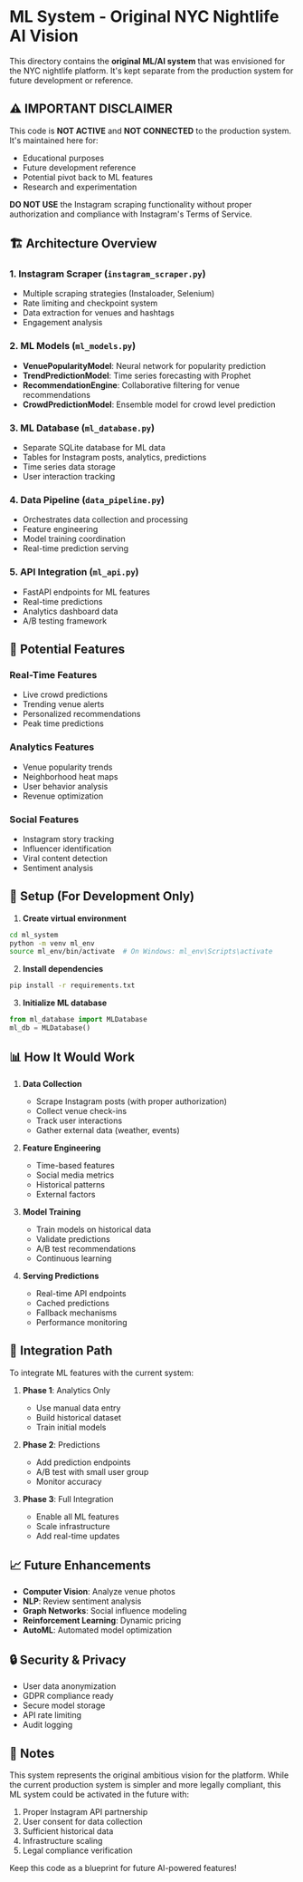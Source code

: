 # ML System - Original NYC Nightlife AI Vision

This directory contains the **original ML/AI system** that was envisioned for the NYC nightlife platform. It's kept separate from the production system for future development or reference.

## ⚠️ IMPORTANT DISCLAIMER

This code is **NOT ACTIVE** and **NOT CONNECTED** to the production system. It's maintained here for:
- Educational purposes
- Future development reference
- Potential pivot back to ML features
- Research and experimentation

**DO NOT USE** the Instagram scraping functionality without proper authorization and compliance with Instagram's Terms of Service.

## 🏗️ Architecture Overview

### 1. **Instagram Scraper** (`instagram_scraper.py`)
- Multiple scraping strategies (Instaloader, Selenium)
- Rate limiting and checkpoint system
- Data extraction for venues and hashtags
- Engagement analysis

### 2. **ML Models** (`ml_models.py`)
- **VenuePopularityModel**: Neural network for popularity prediction
- **TrendPredictionModel**: Time series forecasting with Prophet
- **RecommendationEngine**: Collaborative filtering for venue recommendations
- **CrowdPredictionModel**: Ensemble model for crowd level prediction

### 3. **ML Database** (`ml_database.py`)
- Separate SQLite database for ML data
- Tables for Instagram posts, analytics, predictions
- Time series data storage
- User interaction tracking

### 4. **Data Pipeline** (`data_pipeline.py`)
- Orchestrates data collection and processing
- Feature engineering
- Model training coordination
- Real-time prediction serving

### 5. **API Integration** (`ml_api.py`)
- FastAPI endpoints for ML features
- Real-time predictions
- Analytics dashboard data
- A/B testing framework

## 🚀 Potential Features

### Real-Time Features
- Live crowd predictions
- Trending venue alerts
- Personalized recommendations
- Peak time predictions

### Analytics Features
- Venue popularity trends
- Neighborhood heat maps
- User behavior analysis
- Revenue optimization

### Social Features
- Instagram story tracking
- Influencer identification
- Viral content detection
- Sentiment analysis

## 🔧 Setup (For Development Only)

1. **Create virtual environment**
```bash
cd ml_system
python -m venv ml_env
source ml_env/bin/activate  # On Windows: ml_env\Scripts\activate
```

2. **Install dependencies**
```bash
pip install -r requirements.txt
```

3. **Initialize ML database**
```python
from ml_database import MLDatabase
ml_db = MLDatabase()
```

## 📊 How It Would Work

1. **Data Collection**
   - Scrape Instagram posts (with proper authorization)
   - Collect venue check-ins
   - Track user interactions
   - Gather external data (weather, events)

2. **Feature Engineering**
   - Time-based features
   - Social media metrics
   - Historical patterns
   - External factors

3. **Model Training**
   - Train models on historical data
   - Validate predictions
   - A/B test recommendations
   - Continuous learning

4. **Serving Predictions**
   - Real-time API endpoints
   - Cached predictions
   - Fallback mechanisms
   - Performance monitoring

## 🔄 Integration Path

To integrate ML features with the current system:

1. **Phase 1**: Analytics Only
   - Use manual data entry
   - Build historical dataset
   - Train initial models

2. **Phase 2**: Predictions
   - Add prediction endpoints
   - A/B test with small user group
   - Monitor accuracy

3. **Phase 3**: Full Integration
   - Enable all ML features
   - Scale infrastructure
   - Add real-time updates

## 📈 Future Enhancements

- **Computer Vision**: Analyze venue photos
- **NLP**: Review sentiment analysis
- **Graph Networks**: Social influence modeling
- **Reinforcement Learning**: Dynamic pricing
- **AutoML**: Automated model optimization

## 🔒 Security & Privacy

- User data anonymization
- GDPR compliance ready
- Secure model storage
- API rate limiting
- Audit logging

## 📝 Notes

This system represents the original ambitious vision for the platform. While the current production system is simpler and more legally compliant, this ML system could be activated in the future with:

1. Proper Instagram API partnership
2. User consent for data collection
3. Sufficient historical data
4. Infrastructure scaling
5. Legal compliance verification

Keep this code as a blueprint for future AI-powered features!